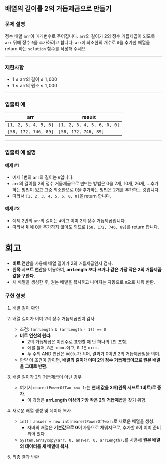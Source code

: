 ## 배열의 길이를 2의 거듭제곱으로 만들기

### 문제 설명
정수 배열 `arr`이 매개변수로 주어집니다. `arr`의 길이가 2의 정수 거듭제곱이 되도록 `arr` 뒤에 정수 `0`을 추가하려고 합니다. `arr`에 최소한의 개수로 `0`을 추가한 배열을 return 하는 `solution` 함수를 작성해 주세요.

---

### 제한사항
- $1 \leq \text{arr의 길이} \leq 1,000$
- $1 \leq \text{arr의 원소} \leq 1,000$

---

### 입출력 예

| arr                  | result                     |
|----------------------|----------------------------|
| `[1, 2, 3, 4, 5, 6]` | `[1, 2, 3, 4, 5, 6, 0, 0]` |
| `[58, 172, 746, 89]` | `[58, 172, 746, 89]`       |

---

### 입출력 예 설명

#### 예제 #1
- 예제 1번의 `arr`의 길이는 `6`입니다.
- `arr`의 길이를 2의 정수 거듭제곱으로 만드는 방법은 0을 2개, 10개, 26개,... 추가하는 방법이 있고 그중 최소한으로 0을 추가하는 방법은 2개를 추가하는 것입니다.
- 따라서 `[1, 2, 3, 4, 5, 6, 0, 0]`을 return 합니다.

#### 예제 #2
- 예제 2번의 `arr`의 길이는 `4`이고 이미 2의 정수 거듭제곱입니다.
- 따라서 뒤에 0을 추가하지 않아도 되므로 `[58, 172, 746, 89]`를 return 합니다.
# 회고
- **비트 연산**을 사용해 배열 길이가 2의 거듭제곱인지 검사.
- **왼쪽 시프트 연산**을 이용하여, **arrLength 보다 크거나 같은 가장 작은 2의 거듭제곱 값을 구한다.**
- 새 배열을 생성한 후, 원본 배열을 복사하고 나머지는 자동으로 `0`으로 채워 반환.
### 구현 설명
1. 배열 길이 확인
2. 배열 길이가 이미 2의 정수 거듭제곱인지 검사
    - 조건: `(arrLength & (arrLength - 1)) == 0`
    - **비트 연산의 원리:**
        - 2의 거듭제곱은 이진수로 표현할 때 단 하나의 `1`만 포함.
        - 예를 들어, 8은 `1000₂`이고, 8-1은 `0111₂`
        - 두 수의 AND 연산은 `0000₂`가 되어, 결과가 0이면 2의 거듭제곱임을 의미.
    - 만약 이 조건이 참이면, **배열의 길이가 이미 2의 정수 거듭제곱이므로 원본 배열을 그대로 반환**.

3. 배열 길이가 2의 거듭제곱이 아닌 경우
    - 여기서 `nearestPowerOfTwo <<= 1;`는 **현재 값을 2배(왼쪽 시프트 1비트)로 증가**.
        - 이 과정은 **arrLength 이상의 가장 작은 2의 거듭제곱**을 찾기 위함.

4. 새로운 배열 생성 및 데이터 복사
    - `int[] answer = new int[nearestPowerOfTwo];`로 새로운 배열을 생성.
        - 자바의 배열은 **기본값으로 0**이 자동으로 채워지므로, 추가할 `0`이 이미 준비되어 있다.
    - `System.arraycopy(arr, 0, answer, 0, arrLength);`를 사용해 **원본 배열의 데이터를 새 배열에 복사**.

5. 최종 결과 반환